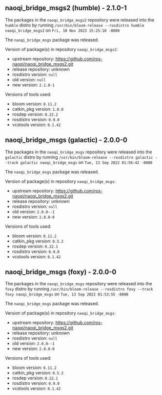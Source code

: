## naoqi_bridge_msgs2 (humble) - 2.1.0-1

The packages in the `naoqi_bridge_msgs2` repository were released into the `humble` distro by running `/usr/bin/bloom-release --rosdistro humble naoqi_bridge_msgs2` on `Fri, 10 Nov 2023 15:25:10 -0000`

The `naoqi_bridge_msgs` package was released.

Version of package(s) in repository `naoqi_bridge_msgs2`:

- upstream repository: https://github.com/ros-naoqi/naoqi_bridge_msgs2.git
- release repository: unknown
- rosdistro version: `null`
- old version: `null`
- new version: `2.1.0-1`

Versions of tools used:

- bloom version: `0.11.2`
- catkin_pkg version: `1.0.0`
- rosdep version: `0.22.2`
- rosdistro version: `0.9.0`
- vcstools version: `0.1.42`


## naoqi_bridge_msgs (galactic) - 2.0.0-0

The packages in the `naoqi_bridge_msgs` repository were released into the `galactic` distro by running `/usr/bin/bloom-release --rosdistro galactic --track galactic naoqi_bridge_msgs` on `Tue, 13 Sep 2022 01:56:42 -0000`

The `naoqi_bridge_msgs` package was released.

Version of package(s) in repository `naoqi_bridge_msgs`:

- upstream repository: https://github.com/ros-naoqi/naoqi_bridge_msgs2.git
- release repository: unknown
- rosdistro version: `null`
- old version: `2.0.0--1`
- new version: `2.0.0-0`

Versions of tools used:

- bloom version: `0.11.2`
- catkin_pkg version: `0.5.2`
- rosdep version: `0.22.1`
- rosdistro version: `0.9.0`
- vcstools version: `0.1.42`


## naoqi_bridge_msgs (foxy) - 2.0.0-0

The packages in the `naoqi_bridge_msgs` repository were released into the `foxy` distro by running `/usr/bin/bloom-release --rosdistro foxy --track foxy naoqi_bridge_msgs` on `Tue, 13 Sep 2022 01:53:55 -0000`

The `naoqi_bridge_msgs` package was released.

Version of package(s) in repository `naoqi_bridge_msgs`:

- upstream repository: https://github.com/ros-naoqi/naoqi_bridge_msgs2.git
- release repository: unknown
- rosdistro version: `null`
- old version: `2.0.0--1`
- new version: `2.0.0-0`

Versions of tools used:

- bloom version: `0.11.2`
- catkin_pkg version: `0.5.2`
- rosdep version: `0.22.1`
- rosdistro version: `0.9.0`
- vcstools version: `0.1.42`


